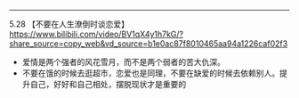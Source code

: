 --- 
5.28
【不要在人生潦倒时谈恋爱】 https://www.bilibili.com/video/BV1qX4y1h7kG/?share_source=copy_web&vd_source=b1e0ac87f8010465aa94a1226caf02f3

- 爱情是两个强者的风花雪月，而不是两个弱者的苦大仇深。
- 不要在饿的时候去逛超市，恋爱也是同理，不要在缺爱的时候去依赖别人。提升自己，好好和自己相处，摆脱现状才是重要的